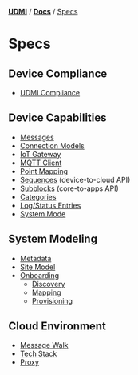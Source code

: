 [**UDMI**](../../) / [**Docs**](../) / [Specs](#)

# Specs

## Device Compliance
- [UDMI Compliance](compliance.md)

## Device Capabilities
- [Messages](../messages/)
- [Connection Models](connecting.md)
- [IoT Gateway](gateway.md)
- [MQTT Client](mqtt_client.md)
- [Point Mapping](point_mapping.md)
- [Sequences](sequences/) (device-to-cloud API)
- [Subblocks](subblocks.md) (core-to-apps API)
- [Categories](categories.md)
- [Log/Status Entries](entries.md)
- [System Mode](system_mode.md)

## System Modeling
- [Metadata](metadata.md)
- [Site Model](site_model.md)
- [Onboarding](onboarding.md)
  - [Discovery](discovery.md)
  - [Mapping](mapping.md)
  - [Provisioning](provisioning.md)

## Cloud Environment
- [Message Walk](message_walk.md)
- [Tech Stack](tech_stack.md)
- [Proxy](proxy.md)

